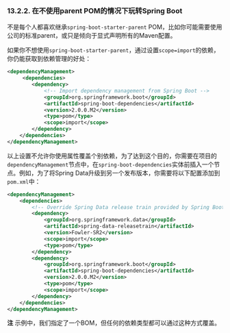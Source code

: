 ### 13.2.2. 在不使用parent POM的情况下玩转Spring Boot

不是每个人都喜欢继承`spring-boot-starter-parent` POM，比如你可能需要使用公司的标准parent，或只是倾向于显式声明所有的Maven配置。

如果你不想使用`spring-boot-starter-parent`，通过设置`scope=import`的依赖，你仍能获取到依赖管理的好处：
```xml
<dependencyManagement>
     <dependencies>
        <dependency>
            <!-- Import dependency management from Spring Boot -->
            <groupId>org.springframework.boot</groupId>
            <artifactId>spring-boot-dependencies</artifactId>
            <version>2.0.0.M2</version>
            <type>pom</type>
            <scope>import</scope>
        </dependency>
    </dependencies>
</dependencyManagement>
```

以上设置不允许你使用属性覆盖个别依赖，为了达到这个目的，你需要在项目的`dependencyManagement`节点中，在`spring-boot-dependencies`实体前插入一个节点。例如，为了将Spring Data升级到另一个发布版本，你需要将以下配置添加到`pom.xml`中：
```xml
<dependencyManagement>
    <dependencies>
        <!-- Override Spring Data release train provided by Spring Boot -->
        <dependency>
            <groupId>org.springframework.data</groupId>
            <artifactId>spring-data-releasetrain</artifactId>
            <version>Fowler-SR2</version>
            <scope>import</scope>
            <type>pom</type>
        </dependency>
        <dependency>
            <groupId>org.springframework.boot</groupId>
            <artifactId>spring-boot-dependencies</artifactId>
            <version>2.0.0.M2</version>
            <type>pom</type>
            <scope>import</scope>
        </dependency>
    </dependencies>
</dependencyManagement>
```
**注** 示例中，我们指定了一个BOM，但任何的依赖类型都可以通过这种方式覆盖。
